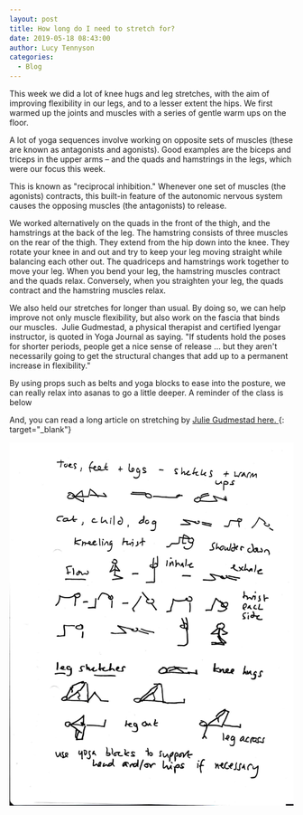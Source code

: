 ```yaml
---
layout: post
title: How long do I need to stretch for?
date: 2019-05-18 08:43:00
author: Lucy Tennyson
categories:
  - Blog
---
```


This week we did a lot of knee hugs and leg stretches, with the aim of improving flexibility in our legs, and to a lesser extent the hips. We first warmed up the joints and muscles with a series of gentle warm ups on the floor.

A lot of yoga sequences involve working on opposite sets of muscles (these are known as antagonists and agonists). Good examples are the biceps and triceps in the upper arms – and the quads and hamstrings in the legs, which were our focus this week.

This is known as "reciprocal inhibition." Whenever one set of muscles (the agonists) contracts, this built-in feature of the autonomic nervous system causes the opposing muscles (the antagonists) to release.

We worked alternatively on the quads in the front of the thigh, and the hamstrings at the back of the leg. The hamstring consists of three muscles on the rear of the thigh. They extend from the hip down into the knee. They rotate your knee in and out and try to keep your leg moving straight while balancing each other out. The quadriceps and hamstrings work together to move your leg. When you bend your leg, the hamstring muscles contract and the quads relax. Conversely, when you straighten your leg, the quads contract and the hamstring muscles relax.

We also held our stretches for longer than usual. By doing so, we can help improve not only muscle flexibility, but also work on the fascia that binds our muscles. &nbsp;Julie Gudmestad, a physical therapist and certified Iyengar instructor, is quoted in Yoga Journal as saying. "If students hold the poses for shorter periods, people get a nice sense of release … but they aren't necessarily going to get the structural changes that add up to a permanent increase in flexibility."

By using props such as belts and yoga blocks to ease into the posture, we can really relax into asanas to go a little deeper. A reminder of the class is below

And, you can read a long article on stretching by [Julie Gudmestad here. ](https://www.yogajournal.com/practice/what-science-can-teach-us-about-flexibility){: target="_blank"}

![](/uploads/yogablog18may-3.jpg)